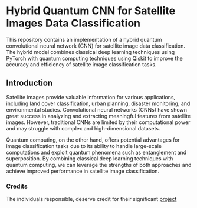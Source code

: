 # Hybrid Quantum CNN for Satellite Images Data Classification

This repository contains an implementation of a hybrid quantum convolutional neural network (CNN) for satellite image data classification.
The hybrid model combines classical deep learning techniques using PyTorch with quantum computing techniques using Qiskit to improve the accuracy and efficiency of satellite image classification tasks.


## Introduction

Satellite images provide valuable information for various applications, including land cover classification, urban planning, disaster monitoring, and environmental studies. 
Convolutional neural networks (CNNs) have shown great success in analyzing and extracting meaningful features from satellite images. However, 
traditional CNNs are limited by their computational power and may struggle with complex and high-dimensional datasets.

Quantum computing, on the other hand, offers potential advantages for image classification tasks due to its ability to handle large-scale computations 
and exploit quantum phenomena such as entanglement and superposition. 
By combining classical deep learning techniques with quantum computing, we can leverage the strengths of both approaches and achieve improved performance in satellite image classification.

### Credits

The individuals responsible, deserve credit for their significant [project](https://github.com/ESA-PhiLab/QNN4EO)
